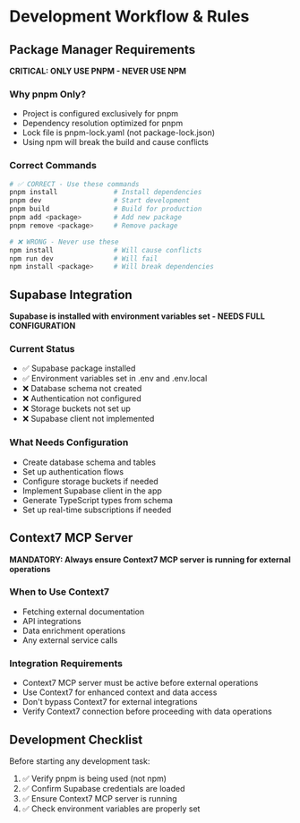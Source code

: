 # Development Workflow & Rules

## Package Manager Requirements

**CRITICAL: ONLY USE PNPM - NEVER USE NPM**

### Why pnpm Only?

- Project is configured exclusively for pnpm
- Dependency resolution optimized for pnpm
- Lock file is pnpm-lock.yaml (not package-lock.json)
- Using npm will break the build and cause conflicts

### Correct Commands

```bash
# ✅ CORRECT - Use these commands
pnpm install              # Install dependencies
pnpm dev                  # Start development
pnpm build                # Build for production
pnpm add <package>        # Add new package
pnpm remove <package>     # Remove package

# ❌ WRONG - Never use these
npm install               # Will cause conflicts
npm run dev               # Will fail
npm install <package>     # Will break dependencies
```

## Supabase Integration

**Supabase is installed with environment variables set - NEEDS FULL CONFIGURATION**

### Current Status

- ✅ Supabase package installed
- ✅ Environment variables set in .env and .env.local
- ❌ Database schema not created
- ❌ Authentication not configured
- ❌ Storage buckets not set up
- ❌ Supabase client not implemented

### What Needs Configuration

- Create database schema and tables
- Set up authentication flows
- Configure storage buckets if needed
- Implement Supabase client in the app
- Generate TypeScript types from schema
- Set up real-time subscriptions if needed

## Context7 MCP Server

**MANDATORY: Always ensure Context7 MCP server is running for external operations**

### When to Use Context7

- Fetching external documentation
- API integrations
- Data enrichment operations
- Any external service calls

### Integration Requirements

- Context7 MCP server must be active before external operations
- Use Context7 for enhanced context and data access
- Don't bypass Context7 for external integrations
- Verify Context7 connection before proceeding with data operations

## Development Checklist

Before starting any development task:

1. ✅ Verify pnpm is being used (not npm)
2. ✅ Confirm Supabase credentials are loaded
3. ✅ Ensure Context7 MCP server is running
4. ✅ Check environment variables are properly set
